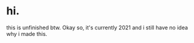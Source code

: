 # hi.
this is unfinished btw.
Okay so, it's currently 2021 and i still have no idea why i made this.
